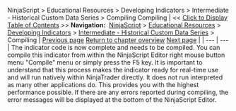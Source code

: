 ﻿
NinjaScript \> Educational Resources \> Developing Indicators \> Intermediate \- Historical Custom Data Series \> Compiling
Compiling
| \<\< [Click to Display Table of Contents](compiling4.md) \>\> **Navigation:**     [NinjaScript](ninjascript.md) \> [Educational Resources](educational_resources.md) \> [Developing Indicators](developing_indicators.md) \> [Intermediate \- Historical Custom Data Series](intermediate_-_historical_cust.md) \> Compiling | [Previous page](entering_calculation_logic4.md) [Return to chapter overview](intermediate_-_historical_cust.md) [Next page](using4.md) |
| --- | --- |
The indicator code is now complete and needs to be compiled. You can compile this indicator from within the NinjaScript Editor right mouse button menu "Compile" menu or simply press the F5 key. It is important to understand that this process makes the indicator ready for real\-time use and will run natively within NinjaTrader directly. It does not run interpreted as many other applications do. This provides you with the highest performance possible. If there are any errors reported during compiling, the error messages will be displayed at the bottom of the NinjaScript Editor.

